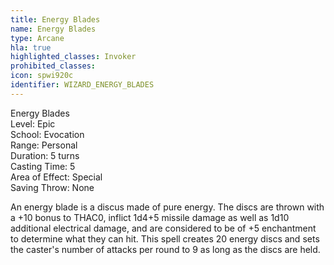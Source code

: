 ```yaml
---
title: Energy Blades
name: Energy Blades
type: Arcane
hla: true
highlighted_classes: Invoker
prohibited_classes: 
icon: spwi920c
identifier: WIZARD_ENERGY_BLADES
---
```

Energy Blades  
Level: Epic  
School: Evocation  
Range: Personal  
Duration: 5 turns  
Casting Time: 5  
Area of Effect: Special  
Saving Throw: None  
  
An energy blade is a discus made of pure energy. The discs are thrown with a +10 bonus to THAC0, inflict 1d4+5 missile damage as well as 1d10 additional electrical damage, and are considered to be of +5 enchantment to determine what they can hit. This spell creates 20 energy discs and sets the caster's number of attacks per round to 9 as long as the discs are held.  
